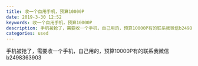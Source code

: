 ```yaml
---
title: 收一个自用手机，预算10000P
date: 2019-3-30 12:52
keywords: 收一个自用手机，预算10000P
description: 手机被抢了，需要收一个手机，自己用的，预算10000P有的联系我微信b2498363903
categories: used
---
```

<td class="t_f" id="postmessage_3345878">

手机被抢了，需要收一个手机，自己用的，预算10000P有的联系我微信b2498363903<br/>
</td>
